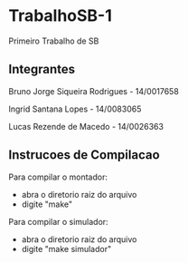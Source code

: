 # TrabalhoSB-1

Primeiro Trabalho de SB

## Integrantes

Bruno Jorge Siqueira Rodrigues - 14/0017658

Ingrid Santana Lopes - 14/0083065

Lucas Rezende de Macedo - 14/0026363

## Instrucoes de Compilacao

Para compilar o montador:
* abra o diretorio raiz do arquivo
* digite "make"

Para compilar o simulador:
* abra o diretorio raiz do arquivo
* digite "make simulador"
